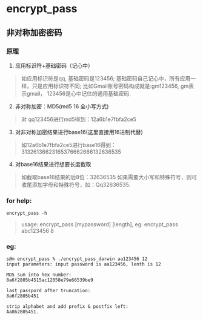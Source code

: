 # encrypt_pass

## 非对称加密密码

### 原理
1. 应用标识符+基础密码（记心中）
> 如应用标识符是qq, 基础密码是123456;
> 基础密码自己记心中，所有应用一样，只是应用标识符不同;
> 比如Gmail账号密码构成就是:gm123456, gm表示gmail， 123456是心中记住的通用基础密码.

2. 非对称加密：MD5(md5 16 全小写方式)
> 对 qq123456进行md5得到：12a6b1e7fbfa2ce5

3. 对非对称加密结果进行base16(这里直接用16进制代替)
> 如12a6b1e7fbfa2ce5进行base16得到：31326136623165376662666132636535

4. 对base16结果进行想要长度截取
>  如截取base16结果的后8位：32636535
> 如果需要大小写和特殊符号，则可收尾添加字母和特殊符号，如：Qq32636535.
 

### for help:
`encrypt_pass -h`
> usage: encrypt_pass [mypassword] [length], eg: encrypt_pass abc123456 8

### eg:
```shell
s@m encrypt_pass % ./encrypt_pass_darwin aa123456 12
input parameters: input password is aa123456, lenth is 12 

MD5 sum into hex number:
8a6f2805b4515ac12058e79e66539be9

last passpord after truncation:
8a6f2805b451

strip alphabet and add prefix & postfix left:
Aa862805451.
```

